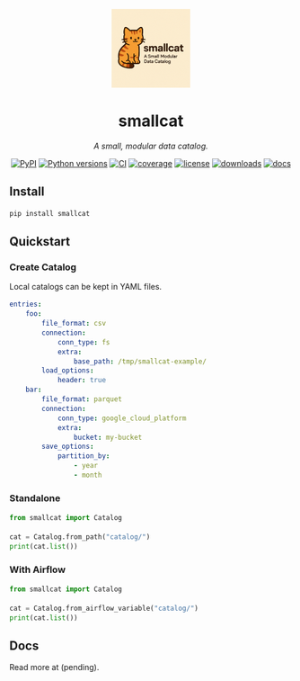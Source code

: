 <p align="center">
  <img src="docs/assets/images/smallcat-logo.png" width="140" alt="smallcat logo">
</p>

<h1 align="center">smallcat</h1>
<p align="center"><em>A small, modular data catalog.</em></p>

<p align="center">
  <a href="https://pypi.org/project/smallcat/"><img src="https://img.shields.io/pypi/v/smallcat.svg" alt="PyPI"></a>
  <a href="https://pypi.org/project/smallcat/"><img src="https://img.shields.io/pypi/pyversions/smallcat.svg" alt="Python versions"></a>
  <a href="https://github.com/DeepKernelLabs/smallcat/actions"><img src="https://img.shields.io/github/actions/workflow/status/<USER>/<REPO>/ci.yml?label=CI" alt="CI"></a>
  <a href="https://codecov.io/gh/DeepKernelLabs/smallcat"><img src="https://img.shields.io/codecov/c/github/<USER>/<REPO>" alt="coverage"></a>
  <a href="https://github.com/DeepKernelLabs/smallcat/blob/main/LICENSE"><img src="https://img.shields.io/github/license/<USER>/<REPO>.svg" alt="license"></a>
  <a href="https://pepy.tech/project/smallcat"><img src="https://static.pepy.tech/badge/smallcat" alt="downloads"></a>
  <a href="https://DeepKernelLabs.github.io/smallcat/"><img src="https://img.shields.io/badge/docs-mkdocs%20material-blue" alt="docs"></a>
</p>

## Install
```bash
pip install smallcat
```

## Quickstart
### Create Catalog

Local catalogs can be kept in YAML files.

```yaml
entries:
    foo:
        file_format: csv
        connection:
            conn_type: fs
            extra:
                base_path: /tmp/smallcat-example/
        load_options:
            header: true
    bar:
        file_format: parquet
        connection:
            conn_type: google_cloud_platform
            extra:
                bucket: my-bucket
        save_options:
            partition_by:
                - year
                - month
```

### Standalone

```python
from smallcat import Catalog

cat = Catalog.from_path("catalog/")
print(cat.list())
```

### With Airflow
```python
from smallcat import Catalog

cat = Catalog.from_airflow_variable("catalog/")
print(cat.list())
```

## Docs
Read more at (pending).
